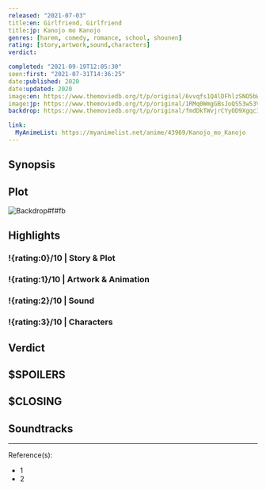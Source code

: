 ```yaml
---
released: "2021-07-03"
title:en: Girlfriend, Girlfriend
title:jp: Kanojo mo Kanojo
genres: [harem, comedy, romance, school, shounen]
rating: [story,artwork,sound,characters]
verdict:

completed: "2021-09-19T12:05:30"
seen:first: "2021-07-31T14:36:25"
date:published: 2020
date:updated: 2020
image:en: https://www.themoviedb.org/t/p/original/6vvqfs1Q4lDFhlzSNO5bWY4I4S.jpg
image:jp: https://www.themoviedb.org/t/p/original/1RMq0WmgGBsJoQS53w53VjJaYP7.jpg
backdrop: https://www.themoviedb.org/t/p/original/fmdDkTWvjrCYyOD9Xgqc3AbQcZr.jpg

link:
  MyAnimeList: https://myanimelist.net/anime/43969/Kanojo_mo_Kanojo
---
```



## Synopsis

## Plot

![Backdrop#f#fb](link "Source: TMDB")

## Highlights

### !{rating:0}/10 | Story & Plot

### !{rating:1}/10 | Artwork & Animation

### !{rating:2}/10 | Sound

### !{rating:3}/10 | Characters

## Verdict

## $SPOILERS

## $CLOSING

## Soundtracks

***
Reference(s):

- 1
- 2
